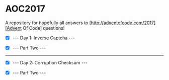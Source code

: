 # AOC2017

A repository for hopefully all answers to [http://adventofcode.com/2017][Advent Of Code] questions!
- [x] --- Day 1: Inverse Captcha ---

- [x] --- Part Two ---
----
- [x] --- Day 2: Corruption Checksum ---

- [x] --- Part Two ---

